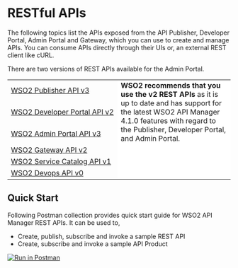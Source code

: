 # RESTful APIs

The following topics list the APIs exposed from the API Publisher, Developer Portal, Admin Portal and Gateway, which you can use to create and manage APIs. You can consume APIs directly through their UIs or, an external REST client like cURL.

There are two versions of REST APIs available for the Admin Portal.
<br>
<table>
  <tr>
    <td nowrap="true"><a href="{{base_path}}/reference/product-apis/publisher-apis/publisher-v3/publisher-v3/">WSO2 Publisher API v3</a></td>
    <td rowspan="3" style="vertical-align: middle;background-color: white"><b>WSO2 recommends that you use the v2 REST APIs</b> as it is up to date and has support for the latest WSO2 API Manager 4.1.0 features with regard to the Publisher, Developer Portal, and Admin Portal.
    </td>
  </tr>
  <tr>
    <td nowrap="true"><a href="{{base_path}}/reference/product-apis/devportal-apis/devportal-v2/devportal-v2/">WSO2 Developer Portal API v2</a></td>
  </tr>
   <tr>
    <td nowrap="true"><a href="{{base_path}}/reference/product-apis/admin-apis/admin-v3/admin-v3/">WSO2 Admin Portal API v3</a></td>
  </tr>
  <tr>
    <td nowrap="true"><a href="{{base_path}}/reference/product-apis/gateway-apis/gateway-v2/gateway-v2/">WSO2 Gateway API v2</a></td>
    <td rowspan="3" style="vertical-align: middle;background-color: white"></td>
  </tr>
  <tr>
    <td nowrap="true"><a href="{{base_path}}/reference/product-apis/service-catalog-apis/service-catalog-v1/service-catalog-v1/">WSO2 Service Catalog API v1</a></td>
  </tr>
  <tr>
    <td nowrap="true"><a href="{{base_path}}/reference/product-apis/devops-apis/devops-v0/devops-v0/">WSO2 Devops API v0</a></td>
  </tr>
</table>

## Quick Start

Following Postman collection provides quick start guide for WSO2 API Manager REST APIs. It can be used to,
 
 * Create, publish, subscribe and invoke a sample REST API
 * Create, subscribe and invoke a sample API Product 

[![Run in Postman](https://run.pstmn.io/button.svg)](https://god.gw.postman.com/run-collection/17491134-303bed00-62b0-477f-a31d-a1de31201e4c)

